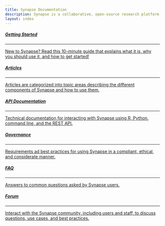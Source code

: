 ```yaml
---
title: Synapse Documentation
description: Synapse is a collaborative, open-source research platform that allows teams to share data, track analyses, and collaborate.
layout: index
---
```


<div class="col-xs-12 col-md-12 col-lg-12">
    <div id="landing-cse">
        <script>
              (function() {
                var cx = '011610888334356746975:s7xjazjl8uy';
                var gcse = document.createElement('script');
                gcse.type = 'text/javascript';
                gcse.async = true;
                gcse.src = 'https://cse.google.com/cse.js?cx=' + cx;
                var s = document.getElementsByTagName('script')[0];
                s.parentNode.insertBefore(gcse, s);
              })();
            </script>
            <gcse:search></gcse:search>
    </div>
</div>
<div class="col-xs-12 col-md-12 col-lg-12" id="subjects">
    <div class="col-xs-12 col-md-6 col-lg-4">
        <a href="{{'articles/getting_started.html' | relative_url}}">
        <div class="subject-card">
            <h5>Getting Started</h5>
            <hr>
            <span>New to Synapse? Read this 10-minute guide that explains what it is, why you should use it, and how to get started!</span>
        </div>
        </a>
    </div>
    <div class="col-xs-12 col-md-6 col-lg-4">
        <a href="{{'articles/' | relative_url}}">
        <div class="subject-card">
            <h5>Articles</h5>
            <hr>
            <span>Articles are categorized into topic areas describing the different components of Synapse and how to use them.</span>
        </div>
        </a>
    </div>
    <div class="col-xs-12 col-md-6 col-lg-4">
        <a href="{{'articles/api_documentation.html' | relative_url}}">
        <div class="subject-card">
            <h5>API Documentation</h5>
            <hr>
            <span>Technical documentation for interacting with Synapse using R, Python, command line, and the REST API.</span>
        </div>
        </a>
    </div>
    <div class="col-xs-12 col-md-6 col-lg-4">
        <a href="{{'articles/synapse_in_practice.html' | relative_url}}">
        <div class="subject-card">
            <h5>Governance</h5>
            <hr>
            <span>Requirements ad best practices for using Synapse in a compliant, ethical, and considerate manner.</span>
        </div>
        </a>
    </div>
    <div class="col-xs-12 col-md-6 col-lg-4">
        <a href="{{'articles/synapse_in_practice.html' | relative_url}}">
        <div class="subject-card">
            <h5>FAQ</h5>
            <hr>
            <span>Answers to common questions asked by Synapse users.</span>
        </div>
        </a>
    </div>
    <div class="col-xs-12 col-md-6 col-lg-4">
        <a href="{{'articles/synapse_in_practice.html' | relative_url}}">
        <div class="subject-card">
            <h5>Forum</h5>
            <hr>
            <span>Interact with the Synapse community, including users and staff, to discuss questions, use cases, and best practices.</span>
        </div>
        </a>
    </div>

</div>
